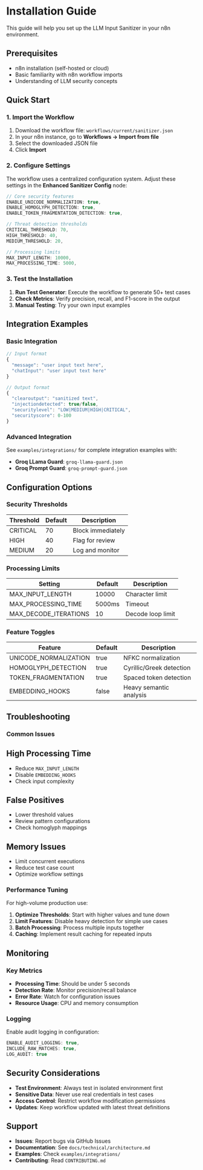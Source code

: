 # Installation Guide

This guide will help you set up the LLM Input Sanitizer in your n8n environment.

## Prerequisites

- n8n installation (self-hosted or cloud)
- Basic familiarity with n8n workflow imports
- Understanding of LLM security concepts

## Quick Start

### 1. Import the Workflow

1. Download the workflow file: `workflows/current/sanitizer.json`
2. In your n8n instance, go to **Workflows → Import from file**
3. Select the downloaded JSON file
4. Click **Import**

### 2. Configure Settings

The workflow uses a centralized configuration system. Adjust these settings in
the **Enhanced Sanitizer Config** node:

```javascript
// Core security features
ENABLE_UNICODE_NORMALIZATION: true,
ENABLE_HOMOGLYPH_DETECTION: true,
ENABLE_TOKEN_FRAGMENTATION_DETECTION: true,

// Threat detection thresholds
CRITICAL_THRESHOLD: 70,
HIGH_THRESHOLD: 40,
MEDIUM_THRESHOLD: 20,

// Processing limits
MAX_INPUT_LENGTH: 10000,
MAX_PROCESSING_TIME: 5000,
```

### 3. Test the Installation

1. **Run Test Generator**: Execute the workflow to generate 50+ test cases
2. **Check Metrics**: Verify precision, recall, and F1-score in the output
3. **Manual Testing**: Try your own input examples

## Integration Examples

### Basic Integration

```javascript
// Input format
{
  "message": "user input text here",
  "chatInput": "user input text here"
}

// Output format
{
  "clearoutput": "sanitized text",
  "injectiondetected": true/false,
  "securitylevel": "LOW|MEDIUM|HIGH|CRITICAL",
  "securityscore": 0-100
}
```

### Advanced Integration

See `examples/integrations/` for complete integration examples with:

- **Groq LLama Guard**: `groq-llama-guard.json`
- **Groq Prompt Guard**: `groq-prompt-guard.json`

## Configuration Options

### Security Thresholds

| Threshold | Default | Description |
|-----------|---------|-------------|
| CRITICAL  | 70      | Block immediately |
| HIGH      | 40      | Flag for review |
| MEDIUM    | 20      | Log and monitor |

### Processing Limits

| Setting | Default | Description |
|---------|---------|-------------|
| MAX_INPUT_LENGTH | 10000 | Character limit |
| MAX_PROCESSING_TIME | 5000ms | Timeout |
| MAX_DECODE_ITERATIONS | 10 | Decode loop limit |

### Feature Toggles

| Feature | Default | Description |
|---------|---------|-------------|
| UNICODE_NORMALIZATION | true | NFKC normalization |
| HOMOGLYPH_DETECTION | true | Cyrillic/Greek detection |
| TOKEN_FRAGMENTATION | true | Spaced token detection |
| EMBEDDING_HOOKS | false | Heavy semantic analysis |

## Troubleshooting

### Common Issues

## High Processing Time

- Reduce `MAX_INPUT_LENGTH`
- Disable `EMBEDDING_HOOKS`
- Check input complexity

## False Positives

- Lower threshold values
- Review pattern configurations
- Check homoglyph mappings

## Memory Issues

- Limit concurrent executions
- Reduce test case count
- Optimize workflow settings

### Performance Tuning

For high-volume production use:

1. **Optimize Thresholds**: Start with higher values and tune down
2. **Limit Features**: Disable heavy detection for simple use cases
3. **Batch Processing**: Process multiple inputs together
4. **Caching**: Implement result caching for repeated inputs

## Monitoring

### Key Metrics

- **Processing Time**: Should be under 5 seconds
- **Detection Rate**: Monitor precision/recall balance
- **Error Rate**: Watch for configuration issues
- **Resource Usage**: CPU and memory consumption

### Logging

Enable audit logging in configuration:

```javascript
ENABLE_AUDIT_LOGGING: true,
INCLUDE_RAW_MATCHES: true,
LOG_AUDIT: true
```

## Security Considerations

- **Test Environment**: Always test in isolated environment first
- **Sensitive Data**: Never use real credentials in test cases
- **Access Control**: Restrict workflow modification permissions
- **Updates**: Keep workflow updated with latest threat definitions

## Support

- **Issues**: Report bugs via GitHub Issues
- **Documentation**: See `docs/technical/architecture.md`
- **Examples**: Check `examples/integrations/`
- **Contributing**: Read `CONTRIBUTING.md`
